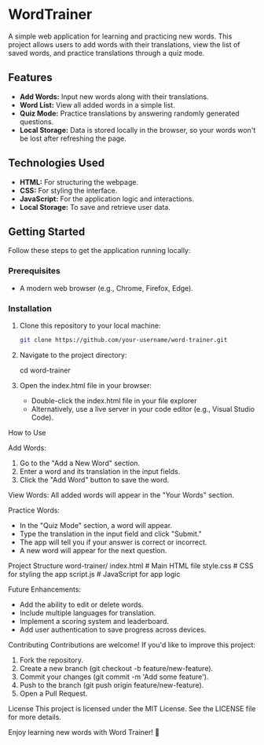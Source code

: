 # WordTrainer

A simple web application for learning and practicing new words. This project allows users to add words with their translations, view the list of saved words, and practice translations through a quiz mode.

## Features

- **Add Words:** Input new words along with their translations.
- **Word List:** View all added words in a simple list.
- **Quiz Mode:** Practice translations by answering randomly generated questions.
- **Local Storage:** Data is stored locally in the browser, so your words won't be lost after refreshing the page.

## Technologies Used

- **HTML:** For structuring the webpage.
- **CSS:** For styling the interface.
- **JavaScript:** For the application logic and interactions.
- **Local Storage:** To save and retrieve user data.

## Getting Started

Follow these steps to get the application running locally:

### Prerequisites

- A modern web browser (e.g., Chrome, Firefox, Edge).

### Installation

1. Clone this repository to your local machine:
   ```bash
   git clone https://github.com/your-username/word-trainer.git

2. Navigate to the project directory:

   cd word-trainer

3. Open the index.html file in your browser:
   - Double-click the index.html file in your file explorer
   - Alternatively, use a live server in your code editor (e.g., Visual Studio Code).


How to Use

Add Words:
1) Go to the "Add a New Word" section.
2) Enter a word and its translation in the input fields.
3) Click the "Add Word" button to save the word.

   
View Words:
All added words will appear in the "Your Words" section.

Practice Words:
- In the "Quiz Mode" section, a word will appear.
- Type the translation in the input field and click "Submit."
- The app will tell you if your answer is correct or incorrect.
- A new word will appear for the next question.

Project Structure
word-trainer/
index.html   # Main HTML file
style.css    # CSS for styling the app
script.js    # JavaScript for app logic

Future Enhancements:
- Add the ability to edit or delete words.
- Include multiple languages for translation.
- Implement a scoring system and leaderboard.
- Add user authentication to save progress across devices.

Contributing
Contributions are welcome! If you'd like to improve this project:
1. Fork the repository.
2. Create a new branch (git checkout -b feature/new-feature).
3. Commit your changes (git commit -m 'Add some feature').
4. Push to the branch (git push origin feature/new-feature).
5. Open a Pull Request.


License
This project is licensed under the MIT License. See the LICENSE file for more details.

Enjoy learning new words with Word Trainer! 🚀
